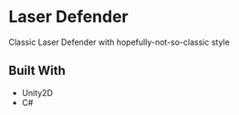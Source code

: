 # Laser Defender

Classic Laser Defender with hopefully-not-so-classic style

## Built With

*  Unity2D
*  C#
